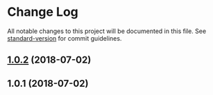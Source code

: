 # Change Log

All notable changes to this project will be documented in this file. See [standard-version](https://github.com/conventional-changelog/standard-version) for commit guidelines.

<a name="1.0.2"></a>
## [1.0.2](https://github.com/canisminor1990/cmlog/compare/v1.0.1...v1.0.2) (2018-07-02)



<a name="1.0.1"></a>
## 1.0.1 (2018-07-02)
